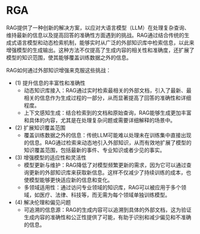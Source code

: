 # RGA
RAG提供了一种创新的解决方案，以应对大语言模型（LLM）在处理复杂查询、维持最新的信息以及提高回答的准确性方面遇到的挑战。RAG通过结合传统的生成式语言模型和动态检索机制，能够实时从广泛的外部知识库中检索信息，以此来增强模型的生成输出。这种方法不仅提高了生成内容的相关性和准确度，还扩展了模型的知识范围，使其能够覆盖训练数据之外的信息。

RAG如何通过外部知识增强来克服这些挑战：
- (1) 提升信息的丰富性和准确性
  - 动态知识库接入：RAG通过实时检索最相关的外部文档，引入了最新、最相关的信息作为生成过程的一部分，从而显著提高了回答的准确性和详细程度。
  - 上下文感知生成：结合检索到的文档和原始查询，RAG能够生成更加丰富和具体的内容，尤其是在处理复杂问题或需要详细解释的场景中。
- (2) 扩展知识覆盖范围
  - 覆盖训练数据之外的信息：传统LLM可能难以处理未在训练集中直接出现的信息。RAG通过检索来动态地引入外部知识，从而有效地扩展了模型的知识覆盖范围，包括最新的事件、专业知识或者少⻅的事实。
- (3) 增强模型的适应性和灵活性
  - 模型更新与维护：RAG降低了对模型频繁更新的需求，因为它可以通过查询更新的外部知识库来获取新信息。这样不仅减少了持续训练的成本，也使模型能够更快适应新的信息和变化。
  - 多领域适用性：通过访问专业领域的知识库，RAG可以被应用于多个领域，如医疗、法律、科技等，而无需为每个领域单独训练模型。
- (4) 解决伦理和偏⻅问题
  - 可追溯的信息源：RAG的生成内容可以追溯到具体的外部文档，这为验证生成内容的准确性和公正性提供了可能，有助于识别和减少偏⻅和不准确的信息。
